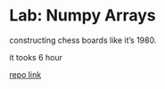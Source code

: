 
# Lab: Numpy Arrays

constructing chess boards like it’s 1980.

it tooks 6 hour

[repo link](https://github.com/fadiHB/chess-board)
